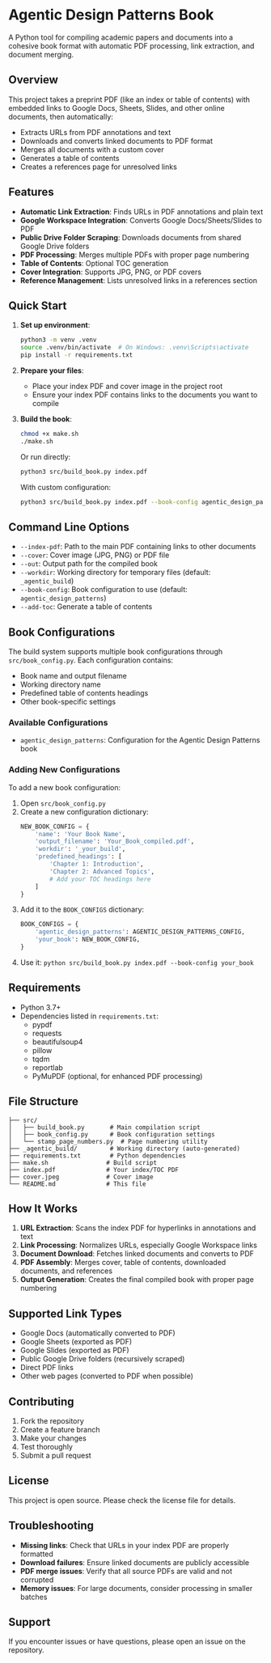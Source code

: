 # Agentic Design Patterns Book

A Python tool for compiling academic papers and documents into a cohesive book format with automatic PDF processing, link extraction, and document merging.

## Overview

This project takes a preprint PDF (like an index or table of contents) with embedded links to Google Docs, Sheets, Slides, and other online documents, then automatically:

- Extracts URLs from PDF annotations and text
- Downloads and converts linked documents to PDF format
- Merges all documents with a custom cover
- Generates a table of contents
- Creates a references page for unresolved links

## Features

- **Automatic Link Extraction**: Finds URLs in PDF annotations and plain text
- **Google Workspace Integration**: Converts Google Docs/Sheets/Slides to PDF
- **Public Drive Folder Scraping**: Downloads documents from shared Google Drive folders
- **PDF Processing**: Merges multiple PDFs with proper page numbering
- **Table of Contents**: Optional TOC generation
- **Cover Integration**: Supports JPG, PNG, or PDF covers
- **Reference Management**: Lists unresolved links in a references section

## Quick Start

1. **Set up environment**:
   ```bash
   python3 -m venv .venv
   source .venv/bin/activate  # On Windows: .venv\Scripts\activate
   pip install -r requirements.txt
   ```

2. **Prepare your files**:
   - Place your index PDF and cover image in the project root
   - Ensure your index PDF contains links to the documents you want to compile

3. **Build the book**:
   ```bash
   chmod +x make.sh
   ./make.sh
   ```

   Or run directly:
   ```bash
   python3 src/build_book.py index.pdf
   ```

   With custom configuration:
   ```bash
   python3 src/build_book.py index.pdf --book-config agentic_design_patterns
   ```

## Command Line Options

- `--index-pdf`: Path to the main PDF containing links to other documents
- `--cover`: Cover image (JPG, PNG) or PDF file
- `--out`: Output path for the compiled book
- `--workdir`: Working directory for temporary files (default: `_agentic_build`)
- `--book-config`: Book configuration to use (default: `agentic_design_patterns`)
- `--add-toc`: Generate a table of contents

## Book Configurations

The build system supports multiple book configurations through `src/book_config.py`. Each configuration contains:

- Book name and output filename
- Working directory name
- Predefined table of contents headings
- Other book-specific settings

### Available Configurations

- `agentic_design_patterns`: Configuration for the Agentic Design Patterns book

### Adding New Configurations

To add a new book configuration:

1. Open `src/book_config.py`
2. Create a new configuration dictionary:
   ```python
   NEW_BOOK_CONFIG = {
       'name': 'Your Book Name',
       'output_filename': 'Your_Book_compiled.pdf', 
       'workdir': '_your_build',
       'predefined_headings': [
           'Chapter 1: Introduction',
           'Chapter 2: Advanced Topics',
           # Add your TOC headings here
       ]
   }
   ```
3. Add it to the `BOOK_CONFIGS` dictionary:
   ```python
   BOOK_CONFIGS = {
       'agentic_design_patterns': AGENTIC_DESIGN_PATTERNS_CONFIG,
       'your_book': NEW_BOOK_CONFIG,
   }
   ```
4. Use it: `python src/build_book.py index.pdf --book-config your_book`

## Requirements

- Python 3.7+
- Dependencies listed in `requirements.txt`:
  - pypdf
  - requests
  - beautifulsoup4
  - pillow
  - tqdm
  - reportlab
  - PyMuPDF (optional, for enhanced PDF processing)

## File Structure

```
├── src/
│   ├── build_book.py       # Main compilation script
│   ├── book_config.py      # Book configuration settings
│   └── stamp_page_numbers.py  # Page numbering utility
├── _agentic_build/         # Working directory (auto-generated)
├── requirements.txt        # Python dependencies
├── make.sh                # Build script
├── index.pdf              # Your index/TOC PDF
├── cover.jpeg             # Cover image
└── README.md              # This file
```

## How It Works

1. **URL Extraction**: Scans the index PDF for hyperlinks in annotations and text
2. **Link Processing**: Normalizes URLs, especially Google Workspace links
3. **Document Download**: Fetches linked documents and converts to PDF
4. **PDF Assembly**: Merges cover, table of contents, downloaded documents, and references
5. **Output Generation**: Creates the final compiled book with proper page numbering

## Supported Link Types

- Google Docs (automatically converted to PDF)
- Google Sheets (exported as PDF)
- Google Slides (exported as PDF)
- Public Google Drive folders (recursively scraped)
- Direct PDF links
- Other web pages (converted to PDF when possible)

## Contributing

1. Fork the repository
2. Create a feature branch
3. Make your changes
4. Test thoroughly
5. Submit a pull request

## License

This project is open source. Please check the license file for details.

## Troubleshooting

- **Missing links**: Check that URLs in your index PDF are properly formatted
- **Download failures**: Ensure linked documents are publicly accessible
- **PDF merge issues**: Verify that all source PDFs are valid and not corrupted
- **Memory issues**: For large documents, consider processing in smaller batches

## Support

If you encounter issues or have questions, please open an issue on the repository.
